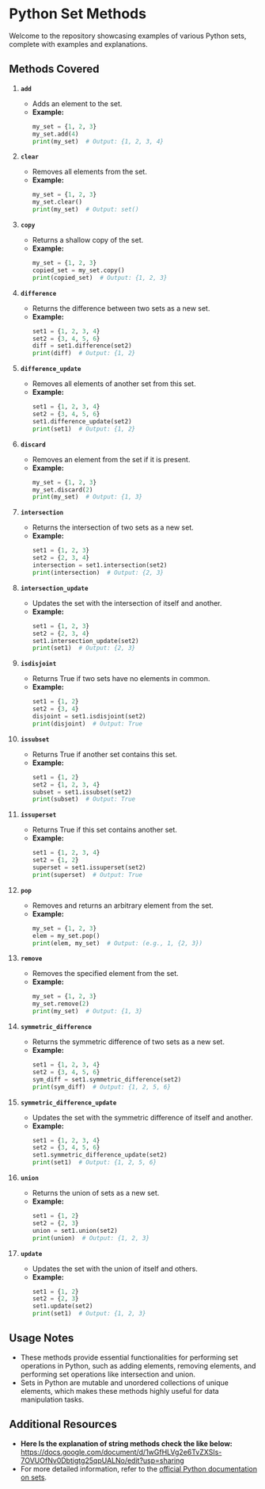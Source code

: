 # Python Set Methods

Welcome to the repository showcasing examples of various  Python sets, complete with examples and explanations.

## Methods Covered

1. **`add`**
    - Adds an element to the set.
    - **Example:**
      ```python
      my_set = {1, 2, 3}
      my_set.add(4)
      print(my_set)  # Output: {1, 2, 3, 4}
      ```

2. **`clear`**
    - Removes all elements from the set.
    - **Example:**
      ```python
      my_set = {1, 2, 3}
      my_set.clear()
      print(my_set)  # Output: set()
      ```

3. **`copy`**
    - Returns a shallow copy of the set.
    - **Example:**
      ```python
      my_set = {1, 2, 3}
      copied_set = my_set.copy()
      print(copied_set)  # Output: {1, 2, 3}
      ```

4. **`difference`**
    - Returns the difference between two sets as a new set.
    - **Example:**
      ```python
      set1 = {1, 2, 3, 4}
      set2 = {3, 4, 5, 6}
      diff = set1.difference(set2)
      print(diff)  # Output: {1, 2}
      ```

5. **`difference_update`**
    - Removes all elements of another set from this set.
    - **Example:**
      ```python
      set1 = {1, 2, 3, 4}
      set2 = {3, 4, 5, 6}
      set1.difference_update(set2)
      print(set1)  # Output: {1, 2}
      ```

6. **`discard`**
    - Removes an element from the set if it is present.
    - **Example:**
      ```python
      my_set = {1, 2, 3}
      my_set.discard(2)
      print(my_set)  # Output: {1, 3}
      ```

7. **`intersection`**
    - Returns the intersection of two sets as a new set.
    - **Example:**
      ```python
      set1 = {1, 2, 3}
      set2 = {2, 3, 4}
      intersection = set1.intersection(set2)
      print(intersection)  # Output: {2, 3}
      ```

8. **`intersection_update`**
    - Updates the set with the intersection of itself and another.
    - **Example:**
      ```python
      set1 = {1, 2, 3}
      set2 = {2, 3, 4}
      set1.intersection_update(set2)
      print(set1)  # Output: {2, 3}
      ```

9. **`isdisjoint`**
    - Returns True if two sets have no elements in common.
    - **Example:**
      ```python
      set1 = {1, 2}
      set2 = {3, 4}
      disjoint = set1.isdisjoint(set2)
      print(disjoint)  # Output: True
      ```

10. **`issubset`**
    - Returns True if another set contains this set.
    - **Example:**
      ```python
      set1 = {1, 2}
      set2 = {1, 2, 3, 4}
      subset = set1.issubset(set2)
      print(subset)  # Output: True
      ```

11. **`issuperset`**
    - Returns True if this set contains another set.
    - **Example:**
      ```python
      set1 = {1, 2, 3, 4}
      set2 = {1, 2}
      superset = set1.issuperset(set2)
      print(superset)  # Output: True
      ```

12. **`pop`**
    - Removes and returns an arbitrary element from the set.
    - **Example:**
      ```python
      my_set = {1, 2, 3}
      elem = my_set.pop()
      print(elem, my_set)  # Output: (e.g., 1, {2, 3})
      ```

13. **`remove`**
    - Removes the specified element from the set.
    - **Example:**
      ```python
      my_set = {1, 2, 3}
      my_set.remove(2)
      print(my_set)  # Output: {1, 3}
      ```

14. **`symmetric_difference`**
    - Returns the symmetric difference of two sets as a new set.
    - **Example:**
      ```python
      set1 = {1, 2, 3, 4}
      set2 = {3, 4, 5, 6}
      sym_diff = set1.symmetric_difference(set2)
      print(sym_diff)  # Output: {1, 2, 5, 6}
      ```

15. **`symmetric_difference_update`**
    - Updates the set with the symmetric difference of itself and another.
    - **Example:**
      ```python
      set1 = {1, 2, 3, 4}
      set2 = {3, 4, 5, 6}
      set1.symmetric_difference_update(set2)
      print(set1)  # Output: {1, 2, 5, 6}
      ```

16. **`union`**
    - Returns the union of sets as a new set.
    - **Example:**
      ```python
      set1 = {1, 2}
      set2 = {2, 3}
      union = set1.union(set2)
      print(union)  # Output: {1, 2, 3}
      ```

17. **`update`**
    - Updates the set with the union of itself and others.
    - **Example:**
      ```python
      set1 = {1, 2}
      set2 = {2, 3}
      set1.update(set2)
      print(set1)  # Output: {1, 2, 3}
      ```

## Usage Notes
- These methods provide essential functionalities for performing set operations in Python, such as adding elements, removing elements, and performing set operations like intersection and union.
- Sets in Python are mutable and unordered collections of unique elements, which makes these methods highly useful for data manipulation tasks.

## Additional Resources
- **Here Is the explanation of string methods check the like below:**
https://docs.google.com/document/d/1wGfHLVg2e6TvZXSIs-7OVUOfNv0Dbtigtg25qpUALNo/edit?usp=sharing
- For more detailed information, refer to the [official Python documentation on sets](https://docs.python.org/3/library/stdtypes.html#set-types-set-frozenset).
